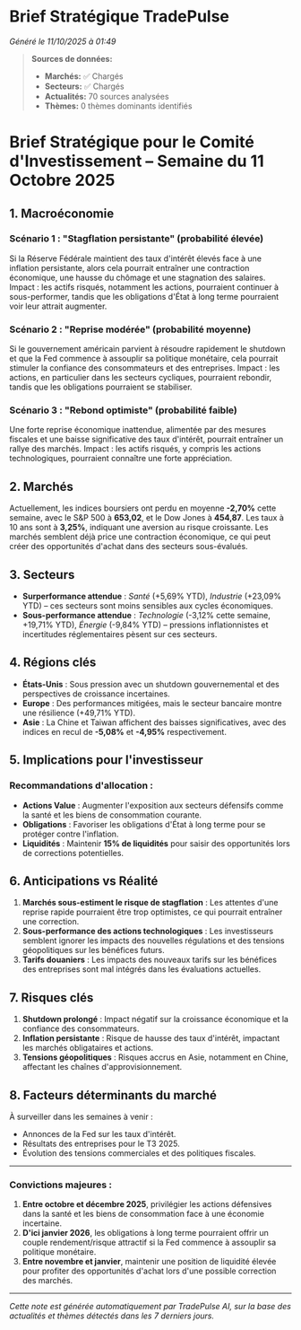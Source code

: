 # Brief Stratégique TradePulse

*Généré le 11/10/2025 à 01:49*

> **Sources de données:**
> - **Marchés:** ✅ Chargés
> - **Secteurs:** ✅ Chargés
> - **Actualités:** 70 sources analysées
> - **Thèmes:** 0 thèmes dominants identifiés

# Brief Stratégique pour le Comité d'Investissement – Semaine du 11 Octobre 2025

## 1. Macroéconomie

### Scénario 1 : "Stagflation persistante" (probabilité élevée)
Si la Réserve Fédérale maintient des taux d'intérêt élevés face à une inflation persistante, alors cela pourrait entraîner une contraction économique, une hausse du chômage et une stagnation des salaires. Impact : les actifs risqués, notamment les actions, pourraient continuer à sous-performer, tandis que les obligations d'État à long terme pourraient voir leur attrait augmenter.

### Scénario 2 : "Reprise modérée" (probabilité moyenne)
Si le gouvernement américain parvient à résoudre rapidement le shutdown et que la Fed commence à assouplir sa politique monétaire, cela pourrait stimuler la confiance des consommateurs et des entreprises. Impact : les actions, en particulier dans les secteurs cycliques, pourraient rebondir, tandis que les obligations pourraient se stabiliser.

### Scénario 3 : "Rebond optimiste" (probabilité faible)
Une forte reprise économique inattendue, alimentée par des mesures fiscales et une baisse significative des taux d'intérêt, pourrait entraîner un rallye des marchés. Impact : les actifs risqués, y compris les actions technologiques, pourraient connaître une forte appréciation.

## 2. Marchés

Actuellement, les indices boursiers ont perdu en moyenne **-2,70%** cette semaine, avec le S&P 500 à **653,02**, et le Dow Jones à **454,87**. Les taux à 10 ans sont à **3,25%**, indiquant une aversion au risque croissante. Les marchés semblent déjà price une contraction économique, ce qui peut créer des opportunités d'achat dans des secteurs sous-évalués.

## 3. Secteurs

- **Surperformance attendue** : *Santé* (+5,69% YTD), *Industrie* (+23,09% YTD) – ces secteurs sont moins sensibles aux cycles économiques.
- **Sous-performance attendue** : *Technologie* (-3,12% cette semaine, +19,71% YTD), *Énergie* (-9,84% YTD) – pressions inflationnistes et incertitudes réglementaires pèsent sur ces secteurs.

## 4. Régions clés

- **États-Unis** : Sous pression avec un shutdown gouvernemental et des perspectives de croissance incertaines.
- **Europe** : Des performances mitigées, mais le secteur bancaire montre une résilience (+49,71% YTD).
- **Asie** : La Chine et Taiwan affichent des baisses significatives, avec des indices en recul de **-5,08%** et **-4,95%** respectivement.

## 5. Implications pour l'investisseur

### Recommandations d'allocation :
- **Actions Value** : Augmenter l'exposition aux secteurs défensifs comme la santé et les biens de consommation courante.
- **Obligations** : Favoriser les obligations d'État à long terme pour se protéger contre l'inflation.
- **Liquidités** : Maintenir **15% de liquidités** pour saisir des opportunités lors de corrections potentielles.

## 6. Anticipations vs Réalité

1. **Marchés sous-estiment le risque de stagflation** : Les attentes d'une reprise rapide pourraient être trop optimistes, ce qui pourrait entraîner une correction.
2. **Sous-performance des actions technologiques** : Les investisseurs semblent ignorer les impacts des nouvelles régulations et des tensions géopolitiques sur les bénéfices futurs.
3. **Tarifs douaniers** : Les impacts des nouveaux tarifs sur les bénéfices des entreprises sont mal intégrés dans les évaluations actuelles.

## 7. Risques clés

1. **Shutdown prolongé** : Impact négatif sur la croissance économique et la confiance des consommateurs.
2. **Inflation persistante** : Risque de hausse des taux d'intérêt, impactant les marchés obligataires et actions.
3. **Tensions géopolitiques** : Risques accrus en Asie, notamment en Chine, affectant les chaînes d'approvisionnement.

## 8. Facteurs déterminants du marché

À surveiller dans les semaines à venir :
- Annonces de la Fed sur les taux d'intérêt.
- Résultats des entreprises pour le T3 2025.
- Évolution des tensions commerciales et des politiques fiscales.

---

### Convictions majeures :
1. **Entre octobre et décembre 2025**, privilégier les actions défensives dans la santé et les biens de consommation face à une économie incertaine.
2. **D'ici janvier 2026**, les obligations à long terme pourraient offrir un couple rendement/risque attractif si la Fed commence à assouplir sa politique monétaire.
3. **Entre novembre et janvier**, maintenir une position de liquidité élevée pour profiter des opportunités d'achat lors d'une possible correction des marchés.

---

*Cette note est générée automatiquement par TradePulse AI, sur la base des actualités et thèmes détectés dans les 7 derniers jours.*
